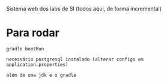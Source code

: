 Sistema web dos labs de SI (todos aqui, de forma incremental)

# Para rodar

    gradle bootRun

    necessário postgresql instalado (alterar configs em application.properties)

    além de uma jdk e o gradle
